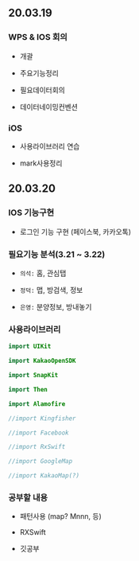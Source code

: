 ## 20.03.19

### WPS & IOS 회의

* 개괄

* 주요기능정리

* 필요데이터회의

* 데이터네이밍컨벤션



### iOS 

* 사용라이브러리 연습

* mark사용정리




## 20.03.20

### IOS 기능구현

* 로그인 기능 구현 (페이스북, 카카오톡)

### 필요기능 분석(3.21 ~ 3.22)

* ```의석:``` 홈, 관심탭

* ```정덕:``` 맵, 방검색, 정보

* ```은영:``` 분양정보, 방내놓기

### 사용라이브러리

```swift
import UIKit

import KakaoOpenSDK

import SnapKit

import Then

import Alamofire

//import Kingfisher

//import Facebook

//import RxSwift

//import GoogleMap

//import KakaoMap(?) 
```



### 공부할 내용

* 패턴사용 (map? Mnnn, 등)

* RXSwift

* 깃공부

